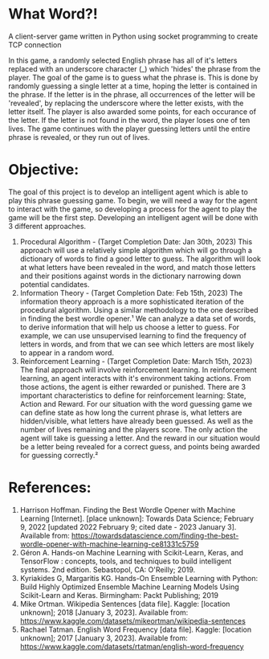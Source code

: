 # What Word?!
 A client-server game written in Python using socket programming to create TCP connection

In this game, a randomly selected English phrase has all of it's letters replaced with an underscore
character (_) which 'hides' the phrase from the player. The goal of the game is to guess what the
phrase is. This is done by randomly guessing a single letter at a time, hoping the letter is
contained in the phrase. If the letter is in the phrase, all occurrences of the letter will be
'revealed', by replacing the underscore where the letter exists, with the letter itself. The player is
also awarded some points, for each occurance of the letter. If the letter is not found in the word,
the player loses one of ten lives. The game continues with the player guessing letters until the
entire phrase is revealed, or they run out of lives.


# Objective:

The goal of this project is to develop an intelligent agent which is able to play this phrase
guessing game. To begin, we will need a way for the agent to interact with the game, so
developing a process for the agent to play the game will be the first step. Developing an
intelligent agent will be done with 3 different approaches.


1. Procedural Algorithm - (Target Completion Date: Jan 30th, 2023)
This approach will use a relatively simple algorithm which will go through a dictionary of words
to find a good letter to guess. The algorithm will look at what letters have been revealed in the
word, and match those letters and their positions against words in the dictionary narrowing
down potential candidates.
2. Information Theory - (Target Completion Date: Feb 15th, 2023)
The information theory approach is a more sophisticated iteration of the procedural algorithm.
Using a similar methodology to the one described in finding the best wordle opener.¹
We can analyze a data set of words, to derive information that will help us choose a letter to
guess. For example, we can use unsupervised learning to find the frequency of letters in words,
and from that we can see which letters are most likely to appear in a random word.
3. Reinforcement Learning - (Target Completion Date: March 15th, 2023)
The final approach will involve reinforcement learning. In reinforcement learning, an agent
interacts with it's environment taking actions. From those actions, the agent is either rewarded
or punished. There are 3 important characteristics to define for reinforcement learning: State,
Action and Reward. For our situation with the word guessing game we can define state as how
long the current phrase is, what letters are hidden/visible, what letters have already been
guessed. As well as the number of lives remaining and the players score. The only action the
agent will take is guessing a letter. And the reward in our situation would be a letter being
revealed for a correct guess, and points being awarded for guessing correctly.²


# References:
1. Harrison Hoffman. Finding the Best Wordle Opener with Machine Learning [Internet].
[place unknown]: Towards Data Science; February 9, 2022 [updated 2022 February 9;
cited date - 2023 January 3]. Available from:
https://towardsdatascience.com/finding-the-best-wordle-opener-with-machine-learning-ce81331c5759
2. Géron A. Hands-on Machine Learning with Scikit-Learn, Keras, and TensorFlow :
concepts, tools, and techniques to build intelligent systems. 2nd edition. Sebastopol, CA:
O'Reilly; 2019.
3. Kyriakides G, Margaritis KG. Hands-On Ensemble Learning with Python: Build Highly
Optimized Ensemble Machine Learning Models Using Scikit-Learn and Keras.
Birmingham: Packt Publishing; 2019
4. Mike Ortman. Wikipedia Sentences [data file]. Kaggle: [location unknown]; 2018
[January 3, 2023]. Available from:
https://www.kaggle.com/datasets/mikeortman/wikipedia-sentences
5. Rachael Tatman. English Word Frequency [data file]. Kaggle: [location unknown]; 2017
[January 3, 2023]. Available from:
https://www.kaggle.com/datasets/rtatman/english-word-frequency
